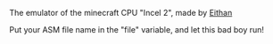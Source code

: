 The emulator of the minecraft CPU "Incel 2", made by [Eithan](https://github.com/E1thanz/)

Put your ASM file name in the "file" variable, and let this bad boy run!
